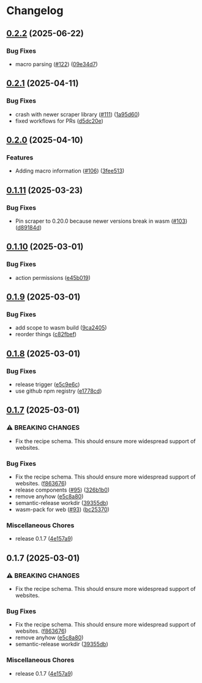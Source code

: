 # Changelog

## [0.2.2](https://github.com/tmayoff/recipe-rs/compare/v0.2.1...v0.2.2) (2025-06-22)


### Bug Fixes

* macro parsing ([#122](https://github.com/tmayoff/recipe-rs/issues/122)) ([09e34d7](https://github.com/tmayoff/recipe-rs/commit/09e34d707b110b77190ce3f89a3812cc089d028e))

## [0.2.1](https://github.com/tmayoff/recipe-rs/compare/v0.2.0...v0.2.1) (2025-04-11)


### Bug Fixes

* crash with newer scraper library ([#111](https://github.com/tmayoff/recipe-rs/issues/111)) ([1a95d60](https://github.com/tmayoff/recipe-rs/commit/1a95d60559846f094c9bb3f47f91548067077ecc))
* fixed workflows for PRs ([d5dc20e](https://github.com/tmayoff/recipe-rs/commit/d5dc20e938c148b2abe3fbb89605b20614a4ad18))

## [0.2.0](https://github.com/tmayoff/recipe-rs/compare/v0.1.11...v0.2.0) (2025-04-10)


### Features

* Adding macro information ([#106](https://github.com/tmayoff/recipe-rs/issues/106)) ([3fee513](https://github.com/tmayoff/recipe-rs/commit/3fee51323c910d711e179ecb17f7ff6e217205fc))

## [0.1.11](https://github.com/tmayoff/recipe-rs/compare/v0.1.10...v0.1.11) (2025-03-23)


### Bug Fixes

* Pin scraper to 0.20.0 because newer versions break in wasm ([#103](https://github.com/tmayoff/recipe-rs/issues/103)) ([d89184d](https://github.com/tmayoff/recipe-rs/commit/d89184d9a54dabe1e2f34344a414e5b4f4b2fb15))

## [0.1.10](https://github.com/tmayoff/recipe-rs/compare/v0.1.9...v0.1.10) (2025-03-01)


### Bug Fixes

* action permissions ([e45b019](https://github.com/tmayoff/recipe-rs/commit/e45b019fe36f08b8c2008c76ccc2424c4d8f5b8c))

## [0.1.9](https://github.com/tmayoff/recipe-rs/compare/v0.1.8...v0.1.9) (2025-03-01)


### Bug Fixes

* add scope to wasm build ([9ca2405](https://github.com/tmayoff/recipe-rs/commit/9ca2405c80d6153c3184956f0151a9b99a117c29))
* reorder things ([c82fbef](https://github.com/tmayoff/recipe-rs/commit/c82fbefbbaf963f56aa27e194d58c870e2c75e9a))

## [0.1.8](https://github.com/tmayoff/recipe-rs/compare/v0.1.7...v0.1.8) (2025-03-01)


### Bug Fixes

* release trigger ([e5c9e6c](https://github.com/tmayoff/recipe-rs/commit/e5c9e6c375691a9189032094eae72ba48d65c62a))
* use github npm registry ([e1778cd](https://github.com/tmayoff/recipe-rs/commit/e1778cd06153b117de305ad841c53571ecacd94a))

## [0.1.7](https://github.com/tmayoff/recipe-rs/compare/v0.1.7...v0.1.7) (2025-03-01)


### ⚠ BREAKING CHANGES

* Fix the recipe schema. This should ensure more widespread support of websites.

### Bug Fixes

* Fix the recipe schema. This should ensure more widespread support of websites. ([f863676](https://github.com/tmayoff/recipe-rs/commit/f86367617c579a83ceab01fe8d2bf8013af92896))
* release components ([#95](https://github.com/tmayoff/recipe-rs/issues/95)) ([326b1b0](https://github.com/tmayoff/recipe-rs/commit/326b1b00fa088211c2b4c155734091995e53cee8))
* remove anyhow ([e5c8a80](https://github.com/tmayoff/recipe-rs/commit/e5c8a80a3b41b41240187ad2d879110812f6d7ec))
* semantic-release workdir ([39355db](https://github.com/tmayoff/recipe-rs/commit/39355db0648e430436d2c404bd58a3b1383ae6af))
* wasm-pack for web ([#93](https://github.com/tmayoff/recipe-rs/issues/93)) ([bc25370](https://github.com/tmayoff/recipe-rs/commit/bc2537093f37c5e02ba3dc4912ac5ed5f104422e))


### Miscellaneous Chores

* release 0.1.7 ([4e157a9](https://github.com/tmayoff/recipe-rs/commit/4e157a95c08a76a228ff0a927c5a6a3bd0da1e9d))

## 0.1.7 (2025-03-01)


### ⚠ BREAKING CHANGES

* Fix the recipe schema. This should ensure more widespread support of websites.

### Bug Fixes

* Fix the recipe schema. This should ensure more widespread support of websites. ([f863676](https://github.com/tmayoff/recipe-rs/commit/f86367617c579a83ceab01fe8d2bf8013af92896))
* remove anyhow ([e5c8a80](https://github.com/tmayoff/recipe-rs/commit/e5c8a80a3b41b41240187ad2d879110812f6d7ec))
* semantic-release workdir ([39355db](https://github.com/tmayoff/recipe-rs/commit/39355db0648e430436d2c404bd58a3b1383ae6af))


### Miscellaneous Chores

* release 0.1.7 ([4e157a9](https://github.com/tmayoff/recipe-rs/commit/4e157a95c08a76a228ff0a927c5a6a3bd0da1e9d))
